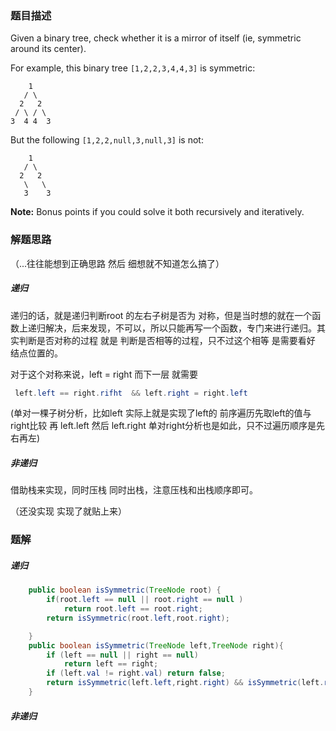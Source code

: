 ### 题目描述

Given a binary tree, check whether it is a mirror of itself (ie, symmetric around its center).

For example, this binary tree `[1,2,2,3,4,4,3]` is symmetric:

```
    1
   / \
  2   2
 / \ / \
3  4 4  3
```



But the following `[1,2,2,null,3,null,3]` is not:

```
    1
   / \
  2   2
   \   \
   3    3
```



**Note:**
Bonus points if you could solve it both recursively and iteratively.

### 解题思路

（...往往能想到正确思路 然后 细想就不知道怎么搞了）

##### 递归

递归的话，就是递归判断root 的左右子树是否为 对称，但是当时想的就在一个函数上递归解决，后来发现，不可以，所以只能再写一个函数，专门来进行递归。其实判断是否对称的过程 就是 判断是否相等的过程，只不过这个相等 是需要看好 结点位置的。

对于这个对称来说，left = right 而下一层 就需要

```java
 left.left == right.rifht  && left.right = right.left
```

(单对一棵子树分析，比如left  实际上就是实现了left的 前序遍历先取left的值与right比较   再 left.left  然后 left.right  单对right分析也是如此，只不过遍历顺序是先右再左)

##### 非递归

借助栈来实现，同时压栈 同时出栈，注意压栈和出栈顺序即可。

（还没实现  实现了就贴上来）

### 题解

##### 递归

```java
    public boolean isSymmetric(TreeNode root) {
        if(root.left == null || root.right == null )
            return root.left == root.right;
        return isSymmetric(root.left,root.right);

    }
    public boolean isSymmetric(TreeNode left,TreeNode right){
        if (left == null || right == null)
            return left == right;
        if (left.val != right.val) return false;
        return isSymmetric(left.left,right.right) && isSymmetric(left.right,right.left);
    }
```

##### 非递归

```sql

```

